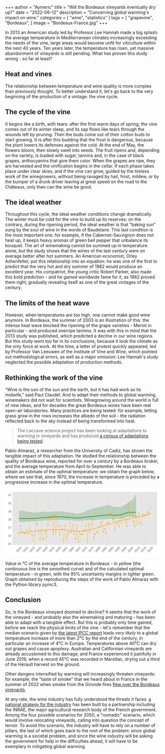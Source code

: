 +++
author = "Aymeric"
title = "Will the Bordeaux vineyards eventually dry up?"
date = "2022-06-12"
description = "Concerning global warming's impact on wine."
categories = [
    "wine",
    "statistics"
]
tags = [
    "grapevine",
    "Bordeaux",
]
image = "Bordeaux-France.jpg"
+++

In 2013 an American study led by Professor Lee Hannah made a big splash: the average temperature in Mediterranean climates increasingly exceeding the needs of the vine, large areas would become unfit for viticulture within the next 40 years. Ten years later, the temperature has risen, yet massive abandonment of vineyards is still pending. What has proven this study wrong - so far at least?

## Heat and vines

The relationship between temperature and wine quality is more complex than previously thought. To better understand it, let's go back to the very beginning of the production of a vintage: the vine cycle.

## The cycle of the vine

It begins like a birth, with tears: after the first warm days of spring, the vine comes out of its winter sleep, and its sap flows like tears through the wounds left by pruning. Then the buds come out of their cotton buds to start growing. It is after this budding that the frost is dangerous, because the plant lowers its defenses against the cold. At the end of May, the flowers bloom, then slowly swell into seeds. The fruit ripens and, depending on the variety, is loaded with sugar, tannins and, in the case of black grapes, anthocyanins that give them color.  When the grapes are ripe, they are harvested and the vinification begins in the cellar. If each phase takes place under clear skies, and if the vine can grow, guided by the tireless work of the winegrowers, without being ravaged by hail, frost, mildew, or by the bumper of a drunk driver leaving at great speed on the road to the Châteaux, only then can the wine be good.

## The ideal weather

Throughout this cycle, the ideal weather conditions change dramatically. The winter must be cold for the vine to build up its reserves; on the contrary, during the ripening period, the ideal weather is that "baking sun" sung by the soul of wine in the words of Baudelaire. This last condition is the most important one: for example, if the Cabernet-Sauvignon does not heat up, it keeps heavy aromas of green bell pepper that unbalance its bouquet. The art of winemaking cannot be summed up in temperature alone, but the study shows that the wines of the last century were on average better after hot summers.
An American economist, Orley Ashenfelter, put this relationship into an equation: he was one of the first to predict that the very hot and dry summer of 1982 would produce an excellent year. His compatriot, the young critic Robert Parker, also made this bold prediction - and he gained worldwide fame for it, as 1982 proved them right, gradually revealing itself as one of the great vintages of the century.

## The limits of the heat wave

However, when temperatures are too high, one cannot make good wine anymore. In Bordeaux, the summer of 2003 is an illustration of this: the intense heat wave blocked the ripening of the grape varieties - Merlot in particular - and produced overripe tannins. It was with this in mind that the 2013 study was published, which predicted a decline in our wine regions. But this study went too far in its conclusions, because it took the climate as the only force at work. At the time, a letter of protest quickly appeared, led by Professor Van Leeuwen of the Institute of Vine and Wine, which pointed out methodological errors, as well as a major omission: Lee Hannah's study neglected the possible adaptation of production methods.

## Rethinking the work of the vine
"Wine is the son of the sun and the earth, but it has had work as its midwife," said Paul Claudel. And to adapt their methods to global warming, winemakers did not wait for scientists. Winegrowing around the world is full of new ideas, and for decades the great Bordeaux wines have been real open-air laboratories. Many practices are being tested: for example, letting grass grow in the rows increases the albedo of the soil - the radiation reflected back to the sky instead of being transformed into heat.

> The Laccave science project has been looking at adaptations to warming in vineyards and has produced [a census of adaptations being tested](https://paca.chambres-agriculture.fr/fileadmin/user_upload/Provence-Alpes-Cote_d_Azur/020_Inst_Paca/CRA_PACA/Documents/INNOVATION_RED_2017/Projet_LACCAVE.pdf).

Pablo Almaraz, a researcher from the University of Cadiz, has shown the tangible impact of this adaptation. He studied the relationship between the quality of Bordeaux wine, reported for over a century by a Bordeaux broker, and the average temperature from April to September. He was able to obtain an estimate of the optimal temperature: we obtain the graph below, where we see that, since 1970, the increase in temperature is preceded by a progressive increase in the optimal temperature.

![almaraz](Almaraz.png)


Value in °C of the average temperature in Bordeaux - in yellow (the continuous line is the smoothed curve) and of the calculated optimal temperature - in green, with the 95% uncertainty margins in lighter green. Graph obtained by reproducing the steps of the work of Pablo Almaraz with the Python library pymc3.



## Conclusion


So, is the Bordeaux vineyard doomed to decline? It seems that the work of the vineyard - and probably also the winemaking and maturing - has been able to adapt with a tangible effect. But this is probably only time gained, before we reach the physical limits of the vine - let's remember that the median scenario given by [the latest IPCC report](https://www.ipcc.ch/report/ar6/wg1/downloads/report/IPCC_AR6_WGI_SPM_final.pdf) leads _very likely_ to a global temperature increase of more than 2°C by the end of the century, in particular an increase of 4°C in Europe. Temperatures above 40°C can dry out grapes and cause apoplexy. Australian and Californian vineyards are already accustomed to this damage, and France experienced it painfully in June 2019, when a record 45°C was recorded in Marsillac, drying out a third of the Hérault harvest on the ground. 

Other dangers intensified by warming will increasingly threaten vineyards: for example, the "taste of smoke" that we heard about in France in the summer of 2022 when smoke from the Gironde fires [flew over the Bordeaux vineyards](https://twitter.com/meteophile/status/1549110839172599810).

At any rate, the wine industry has fully understood the threats it faces: [a national strategy for the industry](https://innovin.fr/wp-content/uploads/2021/08/Strat%C3%A9gie-de-la-fili%C3%A8re-viticole-face-au-changement-climatique.pdf) has been built by a partnership including the INRAE, the major agricultural research body of the French government. Among the four possible scenarios for 2050, a "nomadic" scenario, which would involve relocating vineyards, calling into question the concept of terroir. To avoid this scenario, the industry will have to rely on a number of pillars, the last of which goes back to the root of the problem: since global warming is a societal problem, and since the wine industry will be asking the government for help in the difficulties ahead, it will have to be exemplary in mitigating global warming.